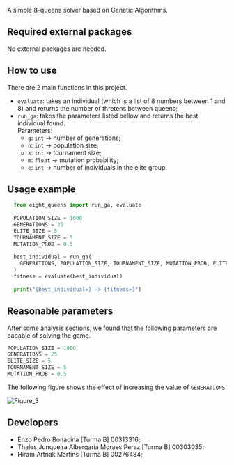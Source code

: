 A simple 8-queens solver based on Genetic Algorithms.

## Required external packages

No external packages are needed.

## How to use

There are 2 main functions in this project. 
- `evaluate`: takes an individual (which is a list of 8 numbers between 1 and 8) and returns the number of thretens
between queens;
- `run_ga`: takes the parameters listed bellow and returns the best individual found.  
  Parameters:  
    - `g`: `int` -> number of generations;
    - `n`: `int` -> population size;
    - `k`: `int` -> tournament size;
    - `m`: `float` -> mutation probability;
    - `e`: `int` -> number of individuals in the elite group.

## Usage example

```python
  from eight_queens import run_ga, evaluate
  
  POPULATION_SIZE = 1000
  GENERATIONS = 25
  ELITE_SIZE = 5
  TOURNAMENT_SIZE = 5
  MUTATION_PROB = 0.5
  
  best_individual = run_ga(
    GENERATIONS, POPULATION_SIZE, TOURNAMENT_SIZE, MUTATION_PROB, ELITE_SIZE
  )
  fitness = evaluate(best_individual)
  
  print("{best_individual=} -> {fitness=}")
```

## Reasonable parameters

After some analysis sections, we found that the following parameters are capable of solving the game.

```python
POPULATION_SIZE = 1000
GENERATIONS = 25
ELITE_SIZE = 5
TOURNAMENT_SIZE = 5
MUTATION_PROB = 0.5
```

The following figure shows the effect of increasing the value of `GENERATIONS`

![Figure_3](https://user-images.githubusercontent.com/63553534/220205297-a78e26b0-9751-4a1f-a919-cd75b85bf8ce.png)

## Developers

- Enzo Pedro Bonacina [Turma B] 00313316;
- Thales Junqueira Albergaria Moraes Perez [Turma B] 00303035;
- Hiram Artnak Martins [Turma B] 00276484;
